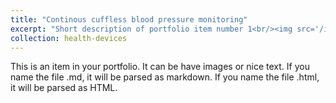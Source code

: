```yaml
---
title: "Continous cuffless blood pressure monitoring"
excerpt: "Short description of portfolio item number 1<br/><img src='/images/500x300.png'>"
collection: health-devices
---
```


This is an item in your portfolio. It can be have images or nice text. If you name the file .md, it will be parsed as markdown. If you name the file .html, it will be parsed as HTML.
